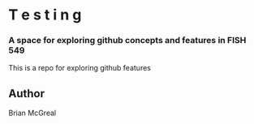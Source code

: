 # T e s t i n g 
### A space for exploring github concepts and features in FISH 549

This is a repo for exploring github features

## Author
Brian McGreal
